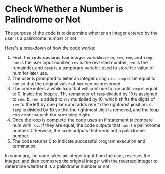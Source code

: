 # Check Whether a Number is Palindrome or Not

The purpose of the code is to determine whether an integer entered by the user is a palindrome number or not.

Here's a breakdown of how the code works:

1. First, the code declares four integer variables: `num`, `rev`, `rem`, and `temp`. `num` is the user input number, `rev` is the reversed number, `rem` is the remainder, and `temp` is a temporary variable used to store the value of num for later use.
2. The user is prompted to enter an integer using `cin`.
`temp` is set equal to `num` so that the original value of `num` can be preserved.
3. The code enters a while loop that will continue to run until `temp` is equal to 0. Inside the loop:
    a. The remainder of `temp` divided by 10 is assigned to `rem`.
    b. `rem` is added to `rev` multiplied by 10, which shifts the digits of `rev` to the left by one place and adds rem to the rightmost position.
    c. `temp` is divided by 10 so that the rightmost digit is removed, and the loop can continue with the remaining digits.
4. Once the loop is complete, the code uses an if statement to compare num with `rev`. If they are equal, the code outputs that `num` is a palindrome number. Otherwise, the code outputs that `num` is not a palindrome number.
5. The code returns 0 to indicate successful program execution and termination.

In summary, the code takes an integer input from the user, reverses the integer, and then compares the original integer with the reversed integer to determine whether it is a palindrome number or not.